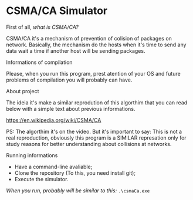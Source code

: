 # CSMA/CA Simulator 

First of all, *what is CSMA/CA?* 

CSMA/CA it's a mechanism of prevention of colision of packages on network. Basically, the mechanism do the hosts when it's time to send any data wait a time if another host will be sending packages. 

Informations of compilation 

Please, when you run this program, prest atention of your OS and future problems of compilation you will probably can have.

About project

The ideia it's make a similar reprodution of this algorthim that you can read below with a simple text about previous informations.

https://en.wikipedia.org/wiki/CSMA/CA

PS: The algorthim it's on the video. 
But it's important to say: This is not a real reproduction, obviously this program is a SIMILAR represation only for study reasons for better understanding about collisions at networks.

Running informations

- Have a command-line avaliable;
- Clone the repository (To this, you need install git);
- Execute the simulator.

*When you run, probably will be similar to this:*
  `.\csmaCa.exe`
